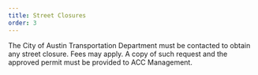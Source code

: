 ```yaml
---
title: Street Closures
order: 3
---
```


The City of Austin Transportation Department must be contacted to obtain any street closure. Fees may apply. A copy of such request and the approved permit must be provided to ACC Management.
